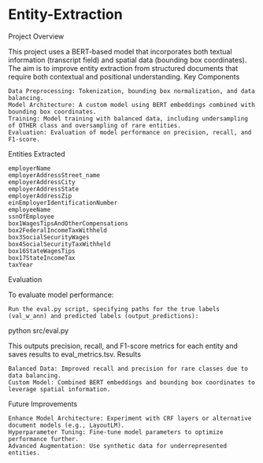 # Entity-Extraction
Project Overview

This project uses a BERT-based model that incorporates both textual information (transcript field) and spatial data (bounding box coordinates). The aim is to improve entity extraction from structured documents that require both contextual and positional understanding.
Key Components

    Data Preprocessing: Tokenization, bounding box normalization, and data balancing.
    Model Architecture: A custom model using BERT embeddings combined with bounding box coordinates.
    Training: Model training with balanced data, including undersampling of OTHER class and oversampling of rare entities.
    Evaluation: Evaluation of model performance on precision, recall, and F1-score.

Entities Extracted

    employerName
    employerAddressStreet_name
    employerAddressCity
    employerAddressState
    employerAddressZip
    einEmployerIdentificationNumber
    employeeName
    ssnOfEmployee
    box1WagesTipsAndOtherCompensations
    box2FederalIncomeTaxWithheld
    box3SocialSecurityWages
    box4SocialSecurityTaxWithheld
    box16StateWagesTips
    box17StateIncomeTax
    taxYear

Evaluation

To evaluate model performance:

    Run the eval.py script, specifying paths for the true labels (val_w_ann) and predicted labels (output_predictions):

python src/eval.py

This outputs precision, recall, and F1-score metrics for each entity and saves results to eval_metrics.tsv.
Results

    Balanced Data: Improved recall and precision for rare classes due to data balancing.
    Custom Model: Combined BERT embeddings and bounding box coordinates to leverage spatial information.

Future Improvements

    Enhance Model Architecture: Experiment with CRF layers or alternative document models (e.g., LayoutLM).
    Hyperparameter Tuning: Fine-tune model parameters to optimize performance further.
    Advanced Augmentation: Use synthetic data for underrepresented entities.
